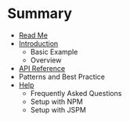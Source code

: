 # Summary

* [Read Me](README.md)
* [Introduction](overview.md)
   * Basic Example
   * Overview
* [API Reference](jspm_setup.md)
* Patterns and Best Practice
* [Help](help.md)
   * Frequently Asked Questions
   * Setup with NPM
   * Setup with JSPM

